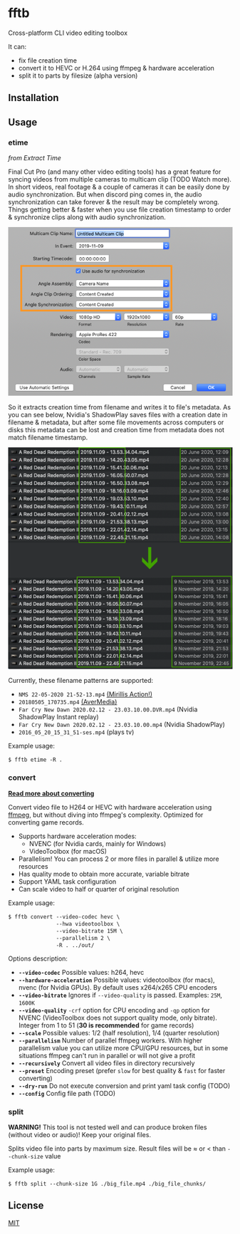 # fftb

Cross-platform CLI video editing toolbox

It can:
* fix file creation time
* convert it to HEVC or H.264 using ffmpeg & hardware acceleration
* split it to parts by filesize (alpha version)

## Installation

## Usage

### etime

*from Extract Time*

Final Cut Pro (and many other video editing tools) has a great feature for syncing videos from multiple cameras to multicam clip (TODO Watch more). In short videos, real footage & a couple of cameras it can be easily done by audio synchronization. But when discord ping comes in, the audio synchronization can take forever & the result may be completely wrong. Things getting better & faster when you use file creation timestamp to order & synchronize clips along with audio synchronization.

![Multicam clip creation dialog](docs/images/fcpx_mcc.png)

So it extracts creation time from filename and writes it to file's metadata. As you can see below, Nvidia's ShadowPlay saves files with a creation date in filename & metadata, but after some file movements across computers or disks this metadata can be lost and creation time from metadata does not match filename timestamp.

![Files has wrong timestamps in metadata](docs/images/rdr_wrong_timestamps.png)

Currently, these filename patterns are supported:

* `NMS 22-05-2020 21-52-13.mp4` [(Mirillis Action!)](https://mirillis.com/en/products/action.html)
* `20180505_170735.mp4` [(AverMedia)](https://www.avermedia.com/en/product-detail/GC513)
* `Far Cry New Dawn 2020.02.12 - 23.03.10.00.DVR.mp4` (Nvidia ShadowPlay Instant replay)
* `Far Cry New Dawn 2020.02.12 - 23.03.10.00.mp4` (Nvidia ShadowPlay)
* `2016_05_20_15_31_51-ses.mp4` (plays tv)

Example usage:

```
$ fftb etime -R .
```

### convert

**[Read more about converting](docs/converting_guide.md)**

Convert video file to H264 or HEVC with hardware acceleration using [ffmpeg](https://ffmpeg.org), but without diving into ffmpeg's complexity. Optimized for converting game records.

* Supports hardware acceleration modes:
  * NVENC (for Nvidia cards, mainly for Windows)
  * VideoToolbox (for macOS)
* Parallelism! You can process 2 or more files in parallel & utilize more resources
* Has quality mode to obtain more accurate, variable bitrate
* Support YAML task configuration
* Can scale video to half or quarter of original resolution

Example usage:

```
$ fftb convert --video-codec hevc \
               --hwa videotoolbox \
               --video-bitrate 15M \
               --parallelism 2 \
               -R . ../out/
```

Options description:

* **`--video-codec`** Possible values: h264, hevc
* **`--hardware-acceleration`** Possible values: videotoolbox (for macs), nvenc (for Nvidia GPUs). By default uses x264/x265 CPU encoders
* **`--video-bitrate`** Ignores if `--video-quality` is passed. Examples: `25M`, `1600K`
* **`--video-quality`** `-crf` option for CPU encoding and `-qp` option for NVENC (VideoToolbox does not support quality mode, only bitrate). Integer from 1 to 51 (**30 is recommended** for game records)
* **`--scale`** Possible values: 1/2 (half resolution), 1/4 (quarter resolution)
* **`--parallelism`** Number of parallel ffmpeg workers. With higher parallelism value you can utilize more CPU/GPU resources, but in some situations ffmpeg can't run in parallel or will not give a profit
* **`--recursively`** Convert all video files in directory recursively
* **`--preset`** Encoding preset (prefer `slow` for best quality & `fast` for faster converting)
* **`--dry-run`** Do not execute conversion and print yaml task config (TODO)
* **`--config`** Config file path (TODO)

### split

**WARNING!** This tool is not tested well and can produce broken files (without video or audio)! Keep your original files.

Splits video file into parts by maximum size. Result files will be ≈ or < than `--chunk-size` value

Example usage:

```
$ fftb split --chunk-size 1G ./big_file.mp4 ./big_file_chunks/
```

## License
[MIT](https://choosealicense.com/licenses/mit/)
